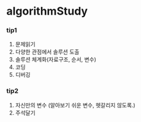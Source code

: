 # algorithmStudy

### tip1
1. 문제읽기
2. 다양한 관점에서 솔루션 도출
3. 솔루션 체계화(자료구조, 순서, 변수)
4. 코딩
5. 디버깅

### tip2
1. 자신만의 변수 (알아보기 쉬운 변수, 헷갈리지 않도록.)
2. 주석달기

